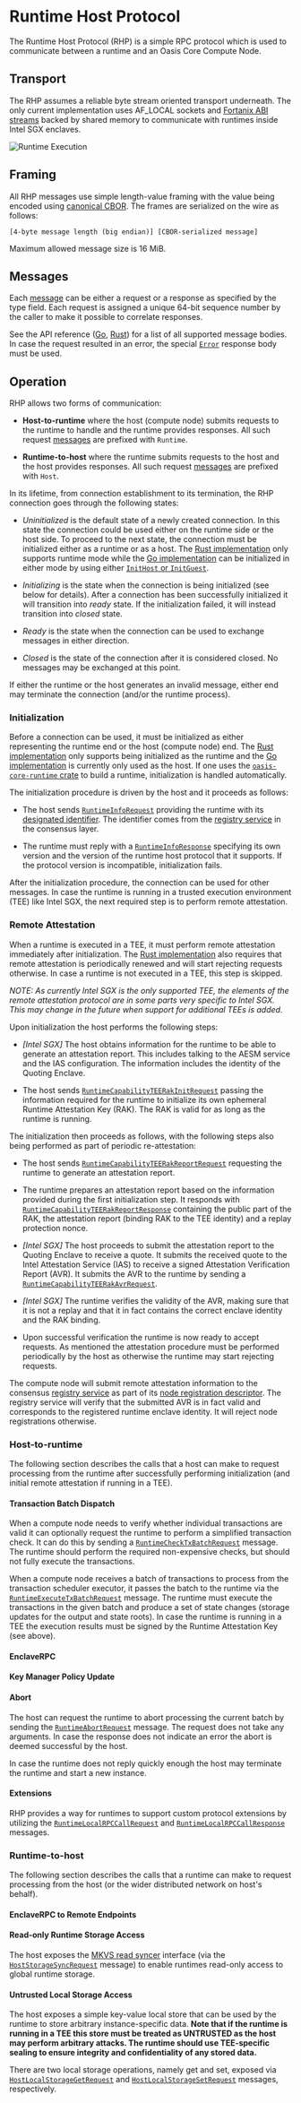 # Runtime Host Protocol

The Runtime Host Protocol (RHP) is a simple RPC protocol which is used to
communicate between a runtime and an Oasis Core Compute Node.

## Transport

The RHP assumes a reliable byte stream oriented transport underneath. The only
current implementation uses AF_LOCAL sockets and [Fortanix ABI streams] backed
by shared memory to communicate with runtimes inside Intel SGX enclaves.

![Runtime Execution](../images/oasis-core-runtime-execution.svg)

<!-- markdownlint-disable line-length -->
[Fortanix ABI streams]: https://edp.fortanix.com/docs/api/fortanix_sgx_abi/struct.Usercalls.html#streams
<!-- markdownlint-enable line-length -->

## Framing

All RHP messages use simple length-value framing with the value being encoded
using [canonical CBOR]. The frames are serialized on the wire as follows:

```
[4-byte message length (big endian)] [CBOR-serialized message]
```

Maximum allowed message size is 16 MiB.

[canonical CBOR]: ../encoding.md

## Messages

Each [message] can be either a request or a response as specified by the type
field. Each request is assigned a unique 64-bit sequence number by the caller to
make it possible to correlate responses.

See the API reference ([Go], [Rust]) for a list of all supported message bodies.
In case the request resulted in an error, the special [`Error`] response body
must be used.

<!-- markdownlint-disable line-length -->
[message]: https://pkg.go.dev/github.com/oasisprotocol/oasis-core/go/runtime/host/protocol?tab=doc#Message
[Go]: https://pkg.go.dev/github.com/oasisprotocol/oasis-core/go/runtime/host/protocol?tab=doc#Body
[Rust]: ../../runtime/src/types.rs
[`Error`]: https://pkg.go.dev/github.com/oasisprotocol/oasis-core/go/runtime/host/protocol?tab=doc#Error
<!-- markdownlint-enable line-length -->

## Operation

RHP allows two forms of communication:

* **Host-to-runtime** where the host (compute node) submits requests to the
  runtime to handle and the runtime provides responses. All such request
  [messages] are prefixed with `Runtime`.

* **Runtime-to-host** where the runtime submits requests to the host and the
  host provides responses. All such request [messages] are prefixed with
  `Host`.

In its lifetime, from connection establishment to its termination, the RHP
connection goes through the following states:

* *Uninitialized* is the default state of a newly created connection. In this
  state the connection could be used either on the runtime side or the host
  side. To proceed to the next state, the connection must be initialized either
  as a runtime or as a host. The [Rust implementation] only supports runtime
  mode while the [Go implementation] can be initialized in either mode by using
  either [`InitHost` or `InitGuest`].

* *Initializing* is the state when the connection is being initialized (see
  below for details). After a connection has been successfully initialized it
  will transition into *ready* state. If the initialization failed, it will
  instead transition into *closed* state.

* *Ready* is the state when the connection can be used to exchange messages in
  either direction.

* *Closed* is the state of the connection after it is considered closed. No
  messages may be exchanged at this point.

If either the runtime or the host generates an invalid message, either end may
terminate the connection (and/or the runtime process).

<!-- markdownlint-disable line-length -->
[messages]: https://pkg.go.dev/github.com/oasisprotocol/oasis-core/go/runtime/host/protocol?tab=doc#Body
[Rust implementation]: ../../runtime
[Go implementation]: ../../go/runtime/host/protocol
[`InitHost` or `InitGuest`]: https://pkg.go.dev/github.com/oasisprotocol/oasis-core/go/runtime/host/protocol?tab=doc#Connection
<!-- markdownlint-enable line-length -->

### Initialization

Before a connection can be used, it must be initialized as either representing
the runtime end or the host (compute node) end. The [Rust implementation] only
supports being initialized as the runtime and the [Go implementation] is
currently only used as the host. If one uses the [`oasis-core-runtime` crate]
to build a runtime, initialization is handled automatically.

The initialization procedure is driven by the host and it proceeds as follows:

* The host sends [`RuntimeInfoRequest`] providing the runtime with its
  [designated identifier]. The identifier comes from the [registry service] in
  the consensus layer.

* The runtime must reply with a [`RuntimeInfoResponse`] specifying its own
  version and the version of the runtime host protocol that it supports. If the
  protocol version is incompatible, initialization fails.

After the initialization procedure, the connection can be used for other
messages. In case the runtime is running in a trusted execution environment
(TEE) like Intel SGX, the next required step is to perform remote attestation.

<!-- markdownlint-disable line-length -->
[`oasis-core-runtime` crate]: ../../runtime
[`RuntimeInfoRequest`]: https://pkg.go.dev/github.com/oasisprotocol/oasis-core/go/runtime/host/protocol?tab=doc#RuntimeInfoRequest
[designated identifier]: identifiers.md
[registry service]: ../consensus/registry.md#runtimes
[`RuntimeInfoResponse`]: https://pkg.go.dev/github.com/oasisprotocol/oasis-core/go/runtime/host/protocol?tab=doc#RuntimeInfoResponse
<!-- markdownlint-enable line-length -->

### Remote Attestation

When a runtime is executed in a TEE, it must perform remote attestation
immediately after initialization. The [Rust implementation] also requires that
remote attestation is periodically renewed and will start rejecting requests
otherwise. In case a runtime is not executed in a TEE, this step is skipped.

*NOTE: As currently Intel SGX is the only supported TEE, the elements of the
remote attestation protocol are in some parts very specific to Intel SGX. This
may change in the future when support for additional TEEs is added.*

Upon initialization the host performs the following steps:

* *[Intel SGX]* The host obtains information for the runtime to be able to
  generate an attestation report. This includes talking to the AESM service and
  the IAS configuration. The information includes the identity of the Quoting
  Enclave.

* The host sends [`RuntimeCapabilityTEERakInitRequest`] passing the information
  required for the runtime to initialize its own ephemeral Runtime Attestation
  Key (RAK). The RAK is valid for as long as the runtime is running.

The initialization then proceeds as follows, with the following steps also
being performed as part of periodic re-attestation:

* The host sends [`RuntimeCapabilityTEERakReportRequest`] requesting the runtime
  to generate an attestation report.

* The runtime prepares an attestation report based on the information provided
  during the first initialization step. It responds with
  [`RuntimeCapabilityTEERakReportResponse`] containing the public part of the
  RAK, the attestation report (binding RAK to the TEE identity) and a replay
  protection nonce.

* *[Intel SGX]* The host proceeds to submit the attestation report to the
  Quoting Enclave to receive a quote. It submits the received quote to the
  Intel Attestation Service (IAS) to receive a signed Attestation Verification
  Report (AVR). It submits the AVR to the runtime by sending a
  [`RuntimeCapabilityTEERakAvrRequest`].

* *[Intel SGX]* The runtime verifies the validity of the AVR, making sure that
  it is not a replay and that it in fact contains the correct enclave identity
  and the RAK binding.

* Upon successful verification the runtime is now ready to accept requests. As
  mentioned the attestation procedure must be performed periodically by the host
  as otherwise the runtime may start rejecting requests.

The compute node will submit remote attestation information to the consensus
[registry service] as part of its [node registration descriptor]. The registry
service will verify that the submitted AVR is in fact valid and corresponds to
the registered runtime enclave identity. It will reject node registrations
otherwise.

<!-- markdownlint-disable line-length -->
[`RuntimeCapabilityTEERakInitRequest`]: https://pkg.go.dev/github.com/oasisprotocol/oasis-core/go/runtime/host/protocol?tab=doc#RuntimeCapabilityTEERakInitRequest
[`RuntimeCapabilityTEERakReportRequest`]: https://pkg.go.dev/github.com/oasisprotocol/oasis-core/go/runtime/host/protocol?tab=doc#RuntimeCapabilityTEERakReportRequest
[`RuntimeCapabilityTEERakReportResponse`]: https://pkg.go.dev/github.com/oasisprotocol/oasis-core/go/runtime/host/protocol?tab=doc#RuntimeCapabilityTEERakReportResponse
[`RuntimeCapabilityTEERakAvrRequest`]: https://pkg.go.dev/github.com/oasisprotocol/oasis-core/go/runtime/host/protocol?tab=doc#RuntimeCapabilityTEERakAvrRequest
[node registration descriptor]: https://pkg.go.dev/github.com/oasisprotocol/oasis-core/go/common/node?tab=doc#Node
<!-- markdownlint-enable line-length -->

### Host-to-runtime

The following section describes the calls that a host can make to request
processing from the runtime after successfully performing initialization (and
initial remote attestation if running in a TEE).

#### Transaction Batch Dispatch

When a compute node needs to verify whether individual transactions are valid
it can optionally request the runtime to perform a simplified transaction check.
It can do this by sending a [`RuntimeCheckTxBatchRequest`] message. The runtime
should perform the required non-expensive checks, but should not fully execute
the transactions.

When a compute node receives a batch of transactions to process from the
transaction scheduler executor, it passes the batch to the runtime via the
[`RuntimeExecuteTxBatchRequest`] message. The runtime must execute the
transactions in the given batch and produce a set of state changes (storage
updates for the output and state roots). In case the runtime is running in a TEE
the execution results must be signed by the Runtime Attestation Key (see above).

<!-- markdownlint-disable line-length -->
[`RuntimeCheckTxBatchRequest`]: https://pkg.go.dev/github.com/oasisprotocol/oasis-core/go/runtime/host/protocol?tab=doc#RuntimeCheckTxBatchRequest
[`RuntimeExecuteTxBatchRequest`]: https://pkg.go.dev/github.com/oasisprotocol/oasis-core/go/runtime/host/protocol?tab=doc#RuntimeExecuteTxBatchRequest
<!-- markdownlint-enable line-length -->

#### EnclaveRPC

#### Key Manager Policy Update

#### Abort

The host can request the runtime to abort processing the current batch by
sending the [`RuntimeAbortRequest`] message. The request does not take any
arguments. In case the response does not indicate an error the abort is deemed
successful by the host.

In case the runtime does not reply quickly enough the host may terminate the
runtime and start a new instance.

<!-- markdownlint-disable line-length -->
[`RuntimeAbortRequest`]: https://pkg.go.dev/github.com/oasisprotocol/oasis-core/go/runtime/host/protocol?tab=doc#RuntimeAbortRequest
<!-- markdownlint-enable line-length -->

#### Extensions

RHP provides a way for runtimes to support custom protocol extensions by
utilizing the [`RuntimeLocalRPCCallRequest`] and [`RuntimeLocalRPCCallResponse`]
messages.

<!-- markdownlint-disable line-length -->
[`RuntimeLocalRPCCallRequest`]: https://pkg.go.dev/github.com/oasisprotocol/oasis-core/go/runtime/host/protocol?tab=doc#RuntimeLocalRPCCallRequest
[`RuntimeLocalRPCCallResponse`]: https://pkg.go.dev/github.com/oasisprotocol/oasis-core/go/runtime/host/protocol?tab=doc#RuntimeLocalRPCCallResponse
<!-- markdownlint-enable line-length -->

### Runtime-to-host

The following section describes the calls that a runtime can make to request
processing from the host (or the wider distributed network on host's behalf).

#### EnclaveRPC to Remote Endpoints

#### Read-only Runtime Storage Access

The host exposes the [MKVS read syncer] interface (via the
[`HostStorageSyncRequest`] message) to enable runtimes read-only access to
global runtime storage.

<!-- markdownlint-disable line-length -->
[MKVS read syncer]: ../mkvs.md#read-syncer
[`HostStorageSyncRequest`]: https://pkg.go.dev/github.com/oasisprotocol/oasis-core/go/runtime/host/protocol?tab=doc#HostStorageSyncRequest
<!-- markdownlint-enable line-length -->

#### Untrusted Local Storage Access

The host exposes a simple key-value local store that can be used by the runtime
to store arbitrary instance-specific data. **Note that if the runtime is running
in a TEE this store must be treated as UNTRUSTED as the host may perform
arbitrary attacks. The runtime should use TEE-specific sealing to ensure
integrity and confidentiality of any stored data.**

There are two local storage operations, namely get and set, exposed via
[`HostLocalStorageGetRequest`] and [`HostLocalStorageSetRequest`] messages,
respectively.

<!-- markdownlint-disable line-length -->
[`HostLocalStorageGetRequest`]: https://pkg.go.dev/github.com/oasisprotocol/oasis-core/go/runtime/host/protocol?tab=doc#HostLocalStorageGetRequest
[`HostLocalStorageSetRequest`]: https://pkg.go.dev/github.com/oasisprotocol/oasis-core/go/runtime/host/protocol?tab=doc#HostLocalStorageSetRequest
<!-- markdownlint-enable line-length -->
